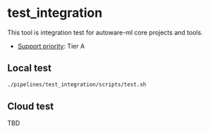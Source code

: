 # test_integration

This tool is integration test for autoware-ml core projects and tools.

- [Support priority](https://github.com/tier4/AWML/blob/main/docs/design/autoware_ml_design.md#support-priority): Tier A

## Local test

```sh
./pipelines/test_integration/scripts/test.sh
```

## Cloud test

TBD
